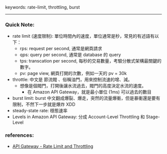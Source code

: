 keywords: rate-limit, throttling, burst

--- 
### Quick Note:
* rate limit (速度限制): 單位時間內的速度，單位通常是秒，常見的有述語有以下：
	* rps: request per second, 通常是網頁請求
	* qps: query per second, 通常是 database 的 query
	* tps: transcation per second, 每秒的交易數量，考驗分散式架構最關鍵的數字。
	* pv: page view, 網頁打開的次數，例如一天的 pv = 30k
* throttle: 中文是 節流閥 、俗稱油門，用來控制流速的增、減。
  * 想像是個閥門，打開後讓水流過去，閥門的高度決定水流的速度。
	* 在 Amazon API Gateway，就是最小單位 (1ms) 可以過去的數目
* burst limit: burst 中文翻成爆裂、爆走，突然的流量爆衝，但是暴衝還是要有限制，不然下一步就是爆炸 XDD
* steady-state rate: 穩態速率
* Levels in Amazon API Gateway: 分成 Account-Level Throttling 和 Stage-Level


### references:
* [API Gateway - Rate Limit and Throttling](https://rickhw.github.io/2018/05/03/AWS/Study-Notes-API-Gateway-Rate-Limit-and-Throttling/)